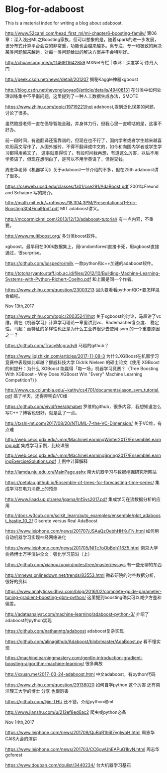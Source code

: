 # Blog-for-adaboost
This is a material index for writing a blog about adaboost.

http://www.52caml.com/head_first_ml/ml-chapter6-boosting-family/  第06章：深入浅出ML之Boosting家族，但可以想象的是，随着spark的进一步发展，该分布式计算平台会变的非常重，功能也会越来越多。离专注、专一和极致的解决某类问题越来越远，对每一类问题给出的解决方案并不会特别好。

http://chuansong.me/n/1146911642859 MXNet专栏 | 李沐：深度学习·炼丹入门 

http://geek.csdn.net/news/detail/201207 揭秘Kaggle神器xgboost

http://blog.csdn.net/heyongluoyao8/article/details/49408131 在分类中如何处理训练集中不平衡问题，这里提到了一种人工数据生成办法，SMOTE

https://www.zhihu.com/topic/19719221/hot adaboost,提到泛化误差的问题，讨论了很多。

虽然鲍捷老师一直在倡导智能金融，并身体力行，但我心里一直嘀咕的是，这事不好办。

前一段时间，有道翻译还蛮靠谱的，但现在也不行了，国内学者或者学生越来越喜欢用英文写作了，从国外搬砖，不得不翻译成中文的，如今和向国内学者或学生学习都得用英文了，
这事就累得慌了。有段时间我再想，有道这么厉害，以后不用学英语了，但现在想明白了，是可以不用学英语了，但得交钱。

周志华老师《机器学习》关于adaboost一节介绍的不多，但在25th adaboost讲了很多。

https://cseweb.ucsd.edu/classes/fa01/cse291/AdaBoost.pdf 2001年Freund and Schaipre 写的简介。

http://math.mit.edu/~rothvoss/18.304.3PM/Presentations/1-Eric-Boosting304FinalRpdf.pdf MIT adaboost讲义。

http://mccormickml.com/2013/12/13/adaboost-tutorial/ 有一点内容，不重要。

http://www.multiboost.org/ 多分类boost软件。

xgboost，最早用在300k数据集上，用randomforest直接卡死，用xgboost直接通过，很surprise。

https://github.com/luispedro/milk 一款python和c++加速的adaboost软件。

http://totoharyanto.staff.ipb.ac.id/files/2012/10/Building-Machine-Learning-Systems-with-Python-Richert-Coelho.pdf 和上面是同一个作者。

https://www.zhihu.com/question/23003213 回头要看看python和C+要怎样混合编程。

Nov 13th,2017

https://www.zhihu.com/topic/20035241/hot 关于xgboost的讨论，马超讲了vc维，周在《机器学习》计算学习理论一章里讲到vc、Rademacher复杂度、
稳定性。马超：而特征的多样性也正是为什么工业界很少去使用 svm 的一个重要原因之一？

https://github.com/TracyMcgrady6 马超的github？

https://www.jiqizhixin.com/articles/2017-11-08-3 为什么XGBoost在机器学习竞赛中表现如此卓越？挪威科技大学 Didrik Nielsen 的硕士论文《使用 XGBoost 的树提升：为什么 XGBoost 能赢得「每一场」机器学习竞赛？（Tree Boosting With XGBoost - Why Does XGBoost Win "Every" Machine Learning Competition?）》

http://www.cs.columbia.edu/~kathy/cs4701/documents/jason_svm_tutorial.pdf 搞了半天，还得弄明白VC维

https://github.com/vividfree/alphabet 罗维的github，很多内容，我想知道怎么写C++？博客也很好，就是乱了一点。

http://txshi-mt.com/2017/08/20/NTUML-7-the-VC-Dimension/ 关于VC维，有点难

http://web.cecs.pdx.edu/~mm/MachineLearningWinter2017/EnsembleLearning.pdf 集成学习示例，比较详细

http://web.cecs.pdx.edu/~mm/MachineLearningSpring2017/EnsembleLearningExerciseSolutions.pdf 上例中计算解释

http://lamda.nju.edu.cn/MainPage.ashx 南大机器学习与数据挖掘研究所网站

https://petolau.github.io/Ensemble-of-trees-for-forecasting-time-series/ 集成学习在电力消费上的预测

http://www.liaad.up.pt/area/jgama/InfSys2017.pdf 集成学习在流数据分析的应用

http://docs.w3cub.com/scikit_learn/auto_examples/ensemble/plot_adaboost_hastie_10_2/ Discrete versus Real AdaBoost

https://www.leiphone.com/news/201707/JSAaQzOebhHHKuTN.html 如何用自动机器学习实现神经网络进化 

https://www.leiphone.com/news/201705/NlTc7oObBqh116Z5.html 南京大学俞扬博士万字演讲全文：强化学习前沿（上）

https://github.com/xiahouzuoxin/notes/tree/master/essays 有一些无聊的东西

http://mnews.onlinedown.net/trends/83553.html 微软研院的时空数据分析，很好的资料

https://www.analyticsvidhya.com/blog/2016/02/complete-guide-parameter-tuning-gradient-boosting-gbm-python/ 这里提到boosting确实可以减少方差和偏差。

http://adataanalyst.com/machine-learning/adaboost-python-3/ 介绍了adaboost的python实现

https://github.com/nathanntg/adaboost adaboost复杂实现

https://github.com/alinagithub/Adaboost/blob/master/AdaBoost.py 看不懂实现

https://machinelearningmastery.com/gentle-introduction-gradient-boosting-algorithm-machine-learning/ 很多典故

http://xxuan.me/2017-03-24-adaboost.html 中文adaboost，有python代码

https://www.zhihu.com/question/29138020 如何自学python 这个厉害 还有南洋理工大学的博士 分享 也很厉害

https://github.com/lijin-THU 还不错，介绍python和ml

http://www.jianshu.com/u/212ef8ed6ac2 爬虫或python必备

Nov 14th,2017

https://www.leiphone.com/news/201709/QuBqR1h6I7yglwbH.html 周志华CAIS大会的演讲

https://www.leiphone.com/news/201703/CC6gwUhEAPuG1kvN.html 周志华gcforest

https://www.douban.com/doulist/3440234/ 台大机器学习基石



